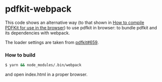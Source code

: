 # pdfkit-webpack

This code shows an alternative way
(to that shown in [How to compile PDFKit for use in the browser](https://github.com/devongovett/pdfkit/wiki/How-to-compile-PDFKit-for-use-in-the-browser))
to use pdfkit in browser: to bundle pdfkit and its dependencies with webpack.

The loader settings are taken from [pdfkit#659](https://github.com/devongovett/pdfkit/issues/659#issuecomment-321452649).

### How to build

```sh
$ yarn && node_modules/.bin/webpack
```

and open index.html in a proper browser.
